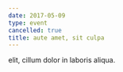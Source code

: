 ```yaml
---
date: 2017-05-09
type: event
cancelled: true
title: aute amet, sit culpa
---
```

elit, cillum dolor in laboris aliqua.